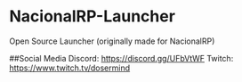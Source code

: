 # NacionalRP-Launcher
Open Source Launcher (originally made for NacionalRP)

##Social Media
Discord: https://discord.gg/UFbVtWF
Twitch: https://www.twitch.tv/dosermind
